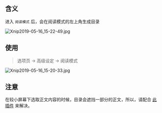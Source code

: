 含义
---
进入 `阅读模式` 后，会在阅读模式的左上角生成目录

![Xnip2019-05-16_15-22-49.jpg](https://i.loli.net/2019/05/16/5cdd0fd08fbc817765.jpg)


使用
---
> 选项页 → 高级设定 → 阅读模式

![Xnip2019-05-16_15-20-33.jpg](https://i.loli.net/2019/05/16/5cdd0f9ad5e1979132.jpg)

注意
---

在较小屏幕下选取正文内容的时候，目录会遮挡一部分的正文，所以，请配合 [此插件](https://simpread.ksria.cn/plugins/details/UsayAKSuwe) 来解决。